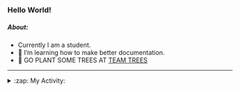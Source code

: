 ### Hello World!

##### About:
- Currently I am a student.
- 🌱 I’m learning how to make better documentation.
- 🌱 GO PLANT SOME TREES AT [TEAM TREES](https://teamtrees.org/)

---
<details>
  <summary>:zap: My Activity:</summary>
  
<!--START_SECTION:waka-->
![Code Time](http://img.shields.io/badge/Code%20Time-1%2C250%20hrs%2034%20mins-blue)

**I'm a Night 🦉** 

```text
🌞 Morning                2073 commits        ███░░░░░░░░░░░░░░░░░░░░░░   10.33 % 
🌆 Daytime                6714 commits        ████████░░░░░░░░░░░░░░░░░   33.44 % 
🌃 Evening                5795 commits        ███████░░░░░░░░░░░░░░░░░░   28.87 % 
🌙 Night                  5494 commits        ███████░░░░░░░░░░░░░░░░░░   27.37 % 
```
📅 **I'm Most Productive on Wednesday** 

```text
Monday                   2745 commits        ███░░░░░░░░░░░░░░░░░░░░░░   13.67 % 
Tuesday                  2745 commits        ███░░░░░░░░░░░░░░░░░░░░░░   13.67 % 
Wednesday                4739 commits        ██████░░░░░░░░░░░░░░░░░░░   23.61 % 
Thursday                 2644 commits        ███░░░░░░░░░░░░░░░░░░░░░░   13.17 % 
Friday                   2194 commits        ███░░░░░░░░░░░░░░░░░░░░░░   10.93 % 
Saturday                 1749 commits        ██░░░░░░░░░░░░░░░░░░░░░░░   08.71 % 
Sunday                   3260 commits        ████░░░░░░░░░░░░░░░░░░░░░   16.24 % 
```


📊 **This Week I Spent My Time On** 

```text
🔥 Editors: 
Android Studio           3 hrs 23 mins       █████████████████░░░░░░░░   69.67 % 
IntelliJ                 1 hr 28 mins        ████████░░░░░░░░░░░░░░░░░   30.33 % 

🐱‍💻 Projects: 
e-wallet                 2 hrs 51 mins       ███████████████░░░░░░░░░░   58.93 % 
library_management_system1 hr 21 mins        ███████░░░░░░░░░░░░░░░░░░   27.87 % 
Unknown Project          20 mins             ██░░░░░░░░░░░░░░░░░░░░░░░   06.96 % 
bottom-nac               7 mins              █░░░░░░░░░░░░░░░░░░░░░░░░   02.62 % 
Little Lemon             4 mins              ░░░░░░░░░░░░░░░░░░░░░░░░░   01.40 % 
```


 Last Updated on 10/11/2023 18:12:38 UTC
<!--END_SECTION:waka-->
</details>
